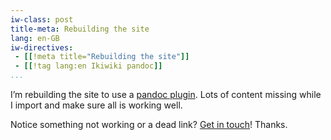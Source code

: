 ```yaml
---
iw-class: post
title-meta: Rebuilding the site
lang: en-GB
iw-directives:
 - [[!meta title="Rebuilding the site"]]
 - [[!tag lang:en Ikiwiki pandoc]] 
...
```


I’m rebuilding the site to use a [pandoc plugin][ikiwiki-pandoc].
Lots of content missing while I import and make sure all is working well.

Notice something not working or a dead link? [Get in touch](/hugo)! Thanks.

[ikiwiki-pandoc]: https://github.com/sciunto-org/ikiwiki-pandoc
